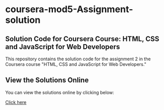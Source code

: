 # coursera-mod5-Assignment-solution

## Solution Code for Coursera Course: HTML, CSS and JavaScript for Web Developers

This repository contains the solution code for the assignment 2 in the Coursera course "HTML, CSS and JavaScript for Web Developers."

## View the Solutions Online

You can view the solutions online by clicking below:

[<u>Click here</u>](https://aarthi-na.github.io/courseera-mod2-Assignment-solution/)
